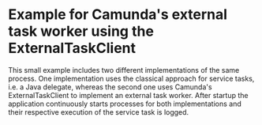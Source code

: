 # Example for Camunda's external task worker using the ExternalTaskClient

This small example includes two different implementations of the same process. One implementation uses the classical approach for service tasks, i.e. a Java delegate, whereas the second one uses Camunda's ExternalTaskClient to implement an external task worker. After startup the application continuously starts processes for both implementations and their respective execution of the service task is logged.
